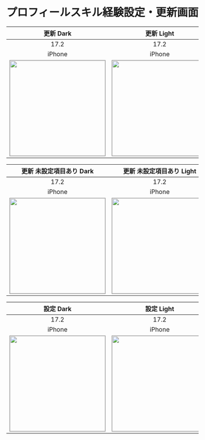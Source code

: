 # プロフィールスキル経験設定・更新画面

|更新 Dark|更新 Light|
|:---:|:---:|
|17.2|17.2|
|iPhone|iPhone|
|<img src='../ReferenceImages_64/プロフィールスキル経験設定・更新画面/testSkillUpdateViewController_更新_Dark_iPhone_17_2_393x852@3x.png' width='250' style='border: 1px solid #999' />|<img src='../ReferenceImages_64/プロフィールスキル経験設定・更新画面/testSkillUpdateViewController_更新_Light_iPhone_17_2_393x852@3x.png' width='250' style='border: 1px solid #999' />|

|更新 未設定項目あり Dark|更新 未設定項目あり Light|
|:---:|:---:|
|17.2|17.2|
|iPhone|iPhone|
|<img src='../ReferenceImages_64/プロフィールスキル経験設定・更新画面/testSkillUpdateViewController_更新_未設定項目あり_Dark_iPhone_17_2_393x852@3x.png' width='250' style='border: 1px solid #999' />|<img src='../ReferenceImages_64/プロフィールスキル経験設定・更新画面/testSkillUpdateViewController_更新_未設定項目あり_Light_iPhone_17_2_393x852@3x.png' width='250' style='border: 1px solid #999' />|

|設定 Dark|設定 Light|
|:---:|:---:|
|17.2|17.2|
|iPhone|iPhone|
|<img src='../ReferenceImages_64/プロフィールスキル経験設定・更新画面/testSkillUpdateViewController_設定_Dark_iPhone_17_2_393x852@3x.png' width='250' style='border: 1px solid #999' />|<img src='../ReferenceImages_64/プロフィールスキル経験設定・更新画面/testSkillUpdateViewController_設定_Light_iPhone_17_2_393x852@3x.png' width='250' style='border: 1px solid #999' />|

